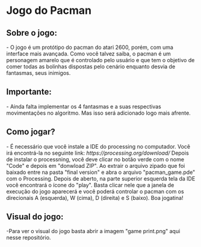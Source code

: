 <h1>Jogo do Pacman</h1>

<h2>Sobre o jogo:</h2>
- O jogo é um protótipo do pacman do atari 2600, porém, com uma interface mais avançada. 
Como você talvez saiba,  o pacman é um personagem amarelo que é controlado pelo usuário 
e que tem o objetivo de comer todas as bolinhas dispostas pelo cenário enquanto desvia de 
fantasmas, seus inimigos. 

<h2>Importante: </h2>
- Ainda falta implementar os 4 fantasmas e a suas respectivas movimentações no algoritmo. Mas isso será adicionado logo mais afrente.

<h2>Como jogar? </h2>
- É necessário que você instale a IDE do processing no computador. 
Você irá encontrá-la no seguinte link: <i>https://processing.org/download/</i>
Depois de instalar o processning, você deve clicar no botão verde com o nome "Code" e depois em "donwload ZIP".
Ao extrair o arquivo zipado que foi baixado entre na pasta "final version" e abra o arquivo "pacman_game.pde"
com o Processing. Depois de aberto, na parte superior esquerda tela da IDE você encontrará
o ícone do "play". Basta clicar nele que a janela de execução do jogo aparecerá e você poderá
controlar o pacman com os direcionais A (esquerda), W (cima), D (direita) e S (baixo). Boa jogatina!

<h2>Visual do jogo:</h2>
-Para ver o visual do jogo basta abrir a imagem "game print.png" aqui nesse repositório.
